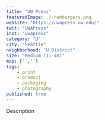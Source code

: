 ```yaml
---
title: "UW Press"
featuredImage: ./-hamburgers.png
website: "https://uwapress.uw.edu/"
twit: "UWAPress"
inst: "uwapress"
category: "U"
city: "Seattle"
neighborhood: "U District"
size: "Medium (11-40)"
map: ['','']
tags:
    - print
    - product
    - packaging
    - photography
published: true
---
```


Description
